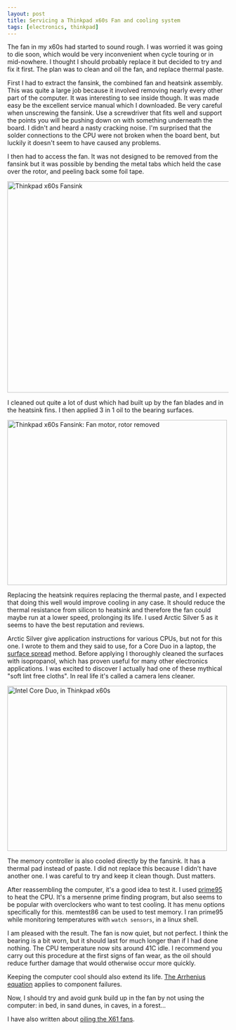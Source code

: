 ```yaml
---
layout: post
title: Servicing a Thinkpad x60s Fan and cooling system
tags: [electronics, thinkpad]
---
```


The fan in my x60s had started to sound rough. I was worried it was going to
die soon, which would be very inconvenient when cycle touring or in
mid-nowhere. I thought I should probably replace it but decided to try and fix
it first. The plan was to clean and oil the fan, and replace thermal paste.

First I had to extract the fansink, the combined fan and heatsink
assembly. This was quite a large job because it involved removing nearly every
other part of the computer. It was interesting to see inside though. It was
made easy be the excellent service manual which I downloaded. Be very careful
when unscrewing the fansink. Use a screwdriver that fits well and support the
points you will be pushing down on with something underneath the board. I
didn't and heard a nasty cracking noise. I'm surprised that the solder
connections to the CPU were not broken when the board bent, but luckily it
doesn't seem to have caused any problems.

I then had to access the fan. It was not designed to be removed from the
fansink but it was possible by bending the metal tabs which held the case over
the rotor, and peeling back some foil tape.

<a href="https://www.flickr.com/photos/mm0hai/7720829624/" title="Thinkpad x60s Fansink by mm0hai, on Flickr"><img src="https://farm9.staticflickr.com/8287/7720829624_26bd0a7aaf_z.jpg" width="640" height="480" alt="Thinkpad x60s Fansink"></a>

I cleaned out quite a lot of dust which had built up by the fan blades and in
the heatsink fins. I then applied 3 in 1 oil to the bearing surfaces.

<a href="https://www.flickr.com/photos/mm0hai/7720821532/" title="Thinkpad x60s Fansink: Fan motor, rotor removed by mm0hai, on Flickr"><img src="https://farm8.staticflickr.com/7111/7720821532_d81fbebcc6.jpg" width="500" height="375" alt="Thinkpad x60s Fansink: Fan motor, rotor removed"></a>

Replacing the heatsink requires replacing the thermal paste, and I expected
that doing this well would improve cooling in any case. It should reduce the
thermal resistance from silicon to heatsink and therefore the fan could maybe
run at a lower speed, prolonging its life. I used Arctic Silver 5 as it seems
to have the best reputation and reviews.

Arctic Silver give application instructions for various CPUs, but not for this
one. I wrote to them and they said to use, for a Core Duo in a laptop, the <a
href="http://www.arcticsilver.com/pdf/appmeth/int/ss/intel_app_method_surface_spread_v1.1.pdf">surface
spread</a> method. Before applying I thoroughly cleaned the surfaces with
isopropanol, which has proven useful for many other electronics
applications. I was excited to discover I actually had one of these mythical
"soft lint free cloths". In real life it's called a camera lens cleaner.

<a href="https://www.flickr.com/photos/mm0hai/7258837974/" title="Intel Core Duo, in Thinkpad x60s by mm0hai, on Flickr"><img src="https://farm8.staticflickr.com/7094/7258837974_5b20049508.jpg" width="500" height="375" alt="Intel Core Duo, in Thinkpad x60s"></a>

The memory controller is also cooled directly by the fansink. It has a thermal
pad instead of paste. I did not replace this because I didn't have another
one. I was careful to try and keep it clean though. Dust matters.

After reassembling the computer, it's a good idea to test it. I used <a
href="http://www.mersenne.org/freesoft/">prime95</a> to heat the CPU. It's a
mersenne prime finding program, but also seems to be popular with overclockers
who want to test cooling. It has menu options specifically for this. memtest86
can be used to test memory. I ran prime95 while monitoring temperatures with
`watch sensors`, in a linux shell.

I am pleased with the result. The fan is now quiet, but not perfect. I think
the bearing is a bit worn, but it should last for much longer than if I had
done nothing. The CPU temperature now sits around 41C idle. I recommend you
carry out this procedure at the first signs of fan wear, as the oil should
reduce further damage that would otherwise occur more quickly.

Keeping the computer cool should also extend its life. <a
href="http://en.wikipedia.org/wiki/Arrhenius_equation">The Arrhenius
equation</a> applies to component failures.

Now, I should try and avoid gunk build up in the fan by not using the
computer: in bed, in sand dunes, in caves, in a forest...

I have also written about
<a href="/blog/2014/04/11/Servicing-Thinkpad-X61-Fans.html">oiling the X61
fans</a>.
